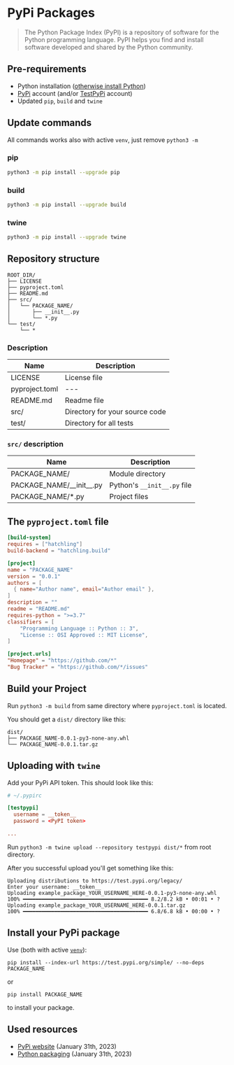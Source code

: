 [description]: <> (How to write your own PyPi package.)
[preservedKeywords]: <> (python, pypi, write your own)

# PyPi Packages
> The Python Package Index (PyPI) is a repository of software for the Python programming language. PyPI helps you find and install software developed and shared by the Python community.

## Pre-requirements
- Python installation ([otherwise install Python](https://www.python.org/))
- [PyPi](https://pypi.org/) account (and/or [TestPyPi](https://test.pypi.org/) account)
- Updated `pip`, `build` and `twine`

## Update commands
All commands works also with active `venv`, just remove `python3 -m `
### pip
```sh
python3 -m pip install --upgrade pip
```
### build
```sh
python3 -m pip install --upgrade build
```
### twine
```sh
python3 -m pip install --upgrade twine
```

## Repository structure
```
ROOT_DIR/
├── LICENSE
├── pyproject.toml
├── README.md
├── src/
│   └── PACKAGE_NAME/
│       ├── __init__.py
│       └── *.py
└── test/
    └── *
```
### Description
|Name|Description|
|---|---|
|LICENSE|License file|
|pyproject.toml|---|
|README.md|Readme file|
|src/|Directory for your source code|
|test/|Directory for all tests|
### `src/` description
|Name|Description|
|---|---|
|PACKAGE_NAME/|Module directory|
|PACKAGE_NAME/\_\_init\_\_.py|Python's `__init__.py` file|
|PACKAGE_NAME/*.py|Project files|

## The `pyproject.toml` file
```toml
[build-system]
requires = ["hatchling"]
build-backend = "hatchling.build"

[project]
name = "PACKAGE_NAME"
version = "0.0.1"
authors = [
  { name="Author name", email="Author email" },
]
description = ""
readme = "README.md"
requires-python = ">=3.7"
classifiers = [
    "Programming Language :: Python :: 3",
    "License :: OSI Approved :: MIT License",
]

[project.urls]
"Homepage" = "https://github.com/*"
"Bug Tracker" = "https://github.com/*/issues"
```

## Build your Project
Run `python3 -m build` from same directory where `pyproject.toml` is located.

You should get a `dist/` directory like this:
```
dist/
├── PACKAGE_NAME-0.0.1-py3-none-any.whl
└── PACKAGE_NAME-0.0.1.tar.gz
```

## Uploading with `twine`
Add your PyPi API token. This should look like this:
```toml
# ~/.pypirc

[testpypi]
  username = __token__
  password = <PyPI token>

...
```

Run `python3 -m twine upload --repository testpypi dist/*` from root directory.

After you successful upload you'll get something like this:
```shell
Uploading distributions to https://test.pypi.org/legacy/
Enter your username: __token__
Uploading example_package_YOUR_USERNAME_HERE-0.0.1-py3-none-any.whl
100% ━━━━━━━━━━━━━━━━━━━━━━━━━━━━━━━━━━━━━━━━ 8.2/8.2 kB • 00:01 • ?
Uploading example_package_YOUR_USERNAME_HERE-0.0.1.tar.gz
100% ━━━━━━━━━━━━━━━━━━━━━━━━━━━━━━━━━━━━━━━━ 6.8/6.8 kB • 00:00 • ?
```

## Install your PyPi package
Use (both with active [`venv`](?path=src/docs/python/virtual_environment.md)):
```shell
pip install --index-url https://test.pypi.org/simple/ --no-deps PACKAGE_NAME
```
or
```shell
pip install PACKAGE_NAME
```
to install your package.
## Used resources
- [PyPi website](https://pypi.org/) (January 31th, 2023)
- [Python packaging](https://packaging.python.org/en/latest/tutorials/packaging-projects/) (January 31th, 2023)

